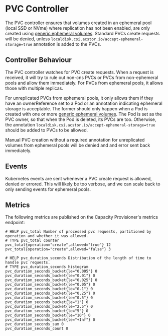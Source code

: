# PVC Controller

The PVC controller ensures that volumes created in an ephemeral pool (local SSD
or NVme) where replication has not been enabled, are only created using [generic
ephemeral volumes]. Standard PVCs create requests will be denied, unless
`localdisk.csi.acstor.io/accept-ephemeral-storage=true` annotation is added to
the PVCs.

## Controller Behaviour

The PVC controller watches for PVC create requests. When a request is received,
it will try to rule out non-cns PVCs or PVCs from non-ephemeral pools and
allow them immediately. For PVCs from ephemeral pools, it allows those with
multiple replicas.

For unreplicated PVCs from ephemeral pools, it only allows them if they have an
ownerReference set to a Pod or an annotation indicating ephemeral storage is
acceptable. The former should only happen when a Pod is created with one or more
[generic ephemeral volumes]. The Pod is set as the PVC owner, so that when the
Pod is deleted, its PVCs are too. Otherwise, the annotation
`localdisk.csi.acstor.io/accept-ephemeral-storage=true` should be added to PVCs
to be allowed.

Manual PVC creation without a required annotation for unreplicated volumes from
ephemeral pools will be denied and and error sent back immediately.

## Events

Kubernetes events are sent whenever a PVC create request is allowed, denied or
errored. This will likely be too verbose, and we can scale back to only sending
events for ephemeral pools.

## Metrics

The following metrics are published on the Capacity Provisioner's metrics
endpoint:

```console
# HELP pvc_total Number of processed pvc requests, partitioned by operation and whether it was allowed.
# TYPE pvc_total counter
pvc_total{operation="create",allowed="true"} 12
pvc_total{operation="create",allowed="false"} 3

# HELP pvc_duration_seconds Distribution of the length of time to handle pvc requests.
# TYPE pvc_duration_seconds histogram
pvc_duration_seconds_bucket{le="0.005"} 0
pvc_duration_seconds_bucket{le="0.01"} 0
pvc_duration_seconds_bucket{le="0.025"} 0
pvc_duration_seconds_bucket{le="0.05"} 0
pvc_duration_seconds_bucket{le="0.1"} 0
pvc_duration_seconds_bucket{le="0.25"} 0
pvc_duration_seconds_bucket{le="0.5"} 0
pvc_duration_seconds_bucket{le="1"} 0
pvc_duration_seconds_bucket{le="2.5"} 0
pvc_duration_seconds_bucket{le="5"} 0
pvc_duration_seconds_bucket{le="10"} 0
pvc_duration_seconds_bucket{le="+Inf"} 0
pvc_duration_seconds_sum 0
pvc_duration_seconds_count 0
```

[generic ephemeral volumes]:
    https://kubernetes.io/docs/concepts/storage/ephemeral-volumes/#generic-ephemeral-volumes
